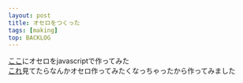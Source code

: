 ```yaml
---
layout: post
title: オセロをつくった
tags: [making]
top: BACKLOG
---
```

<a href="/othello/othello.html">ここ</a>にオセロをjavascriptで作ってみた  
<a href="https://www.nicovideo.jp/watch/sm8391299">これ</a>見てたらなんかオセロ作ってみたくなっちゃったから作ってみました
